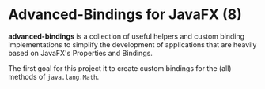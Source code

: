 # Advanced-Bindings for JavaFX (8)

**advanced-bindings** is a collection of useful helpers and custom binding implementations to simplify the 
development of applications that are heavily based on JavaFX's Properties
and Bindings. 

The first goal for this project it to create custom bindings for the (all) methods of `java.lang.Math`. 
